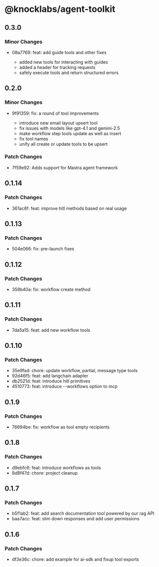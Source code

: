 # @knocklabs/agent-toolkit

## 0.3.0

### Minor Changes

- 08a7769: feat: add guide tools and other fixes

  - added new tools for interacting with guides
  - added a header for tracking requests
  - safely execute tools and return structured errors

## 0.2.0

### Minor Changes

- 9f91359: fix: a round of tool improvements

  - introduce new email layout upsert tool
  - fix issues with models like gpt-4.1 and gemini-2.5
  - make workflow step tools update as well as insert
  - fix tool names
  - unify all create or update tools to be upsert

### Patch Changes

- 7f59e92: Adds support for Mastra agent framework

## 0.1.14

### Patch Changes

- 361ac6f: feat: improve hitl methods based on real usage

## 0.1.13

### Patch Changes

- 504e066: fix: pre-launch fixes

## 0.1.12

### Patch Changes

- 359b40a: fix: workflow create method

## 0.1.11

### Patch Changes

- 7da5a15: feat: add new workflow tools

## 0.1.10

### Patch Changes

- 35e9fad: chore: update workflow, partial, message type tools
- 92d46f5: feat: add langchain adapter
- db2521d: feat: introduce hitl primitives
- 4510773: feat: introduce --workflows option to mcp

## 0.1.9

### Patch Changes

- 76694be: fix: workflow as tool empty recipients

## 0.1.8

### Patch Changes

- d9ebfc6: feat: introduce workflows as tools
- 8d8f47d: chore: project cleanup

## 0.1.7

### Patch Changes

- b5f1ab2: feat: add search documentation tool powered by our rag API
- baa7acc: feat: slim down responses and add user permissions

## 0.1.6

### Patch Changes

- df3e36c: chore: add example for ai-sdk and fixup tool exports
